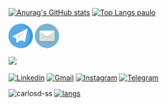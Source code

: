 [![Anurag's GitHub stats](https://github-readme-stats.vercel.app/api?username=k4k4rot0&line_height=20)](https://github.com/k4k4rot0/k4k4rot0)
[![Top Langs paulo](https://github-readme-stats.vercel.app/api/top-langs/?username=k4k4rot0&layout=compact)](https://github.com/k4k4rot0/k4k4rot0)

[![Telegram](https://github.com/k4k4rot0/k4k4rot0/blob/main/github/telegram.png)](http://t.me/k4k4rot0)
[![Protonmail](https://github.com/k4k4rot0/k4k4rot0/blob/main/github/emaill.png)](mailto:k4k4rot0@protonmail.com)


<img src="https://github.com/carlosd-ss/carlosd-ss/blob/master/.github/go.svg"  height="150">


[![Linkedin](https://github.com/carlosd-ss/carlosd-ss/blob/master/.github/linkedin.svg)](https://www.linkedin.com/in/carlos-daniel-0705b81b0/)
[![Gmail](https://github.com/carlosd-ss/carlosd-ss/blob/master/.github/mail.svg)](mailto:carlosdanieldss.cd@gmail.com)
[![Instagram](https://github.com/carlosd-ss/carlosd-ss/blob/master/.github/instagram.svg)](https://www.instagram.com/carlosd.ss/?hl=pt-br)
[![Telegram](https://github.com/carlosd-ss/carlosd-ss/blob/master/.github/send.svg)](http://t.me/CarlosDss)
 

![carlosd-ss](https://github-readme-stats.vercel.app/api?username=carlosd-ss&show_icons=true&icon_color=efabb5&theme=default&title_color=96D6FF&line_height=20)
[![langs](https://github-readme-stats.vercel.app/api/top-langs/?username=carlosd-ss&layout=compact&title_color=96D6FF)](https://github.com/anuraghazra/github-readme-stats)
